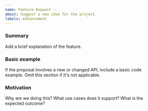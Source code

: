 ```yaml
---
name: Feature Request 💡
about: Suggest a new idea for the project.
labels: enhancement
---
```


### Summary

Add a brief explanation of the feature.

### Basic example

If the proposal involves a new or changed API, include a basic code example. Omit this section if it's not applicable.

### Motivation

Why are we doing this? What use cases does it support? What is the expected outcome?
